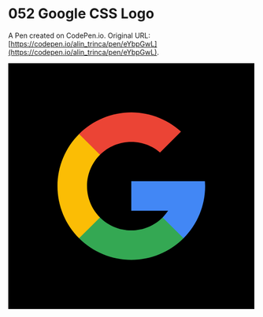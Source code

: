 # 052 Google CSS Logo

A Pen created on CodePen.io. Original URL: [https://codepen.io/alin_trinca/pen/eYbpGwL](https://codepen.io/alin_trinca/pen/eYbpGwL).

![Google CSS Logo Screenshot](google-logo.png)
